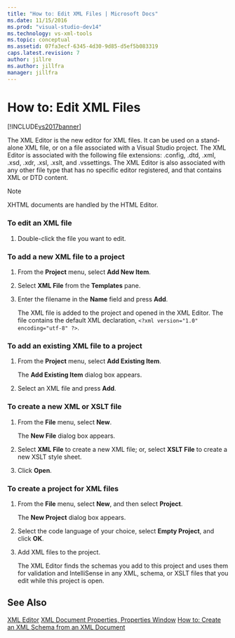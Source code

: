 ```yaml
---
title: "How to: Edit XML Files | Microsoft Docs"
ms.date: 11/15/2016
ms.prod: "visual-studio-dev14"
ms.technology: vs-xml-tools
ms.topic: conceptual
ms.assetid: 07fa3ecf-6345-4d30-9d85-d5ef5b083319
caps.latest.revision: 7
author: jillre
ms.author: jillfra
manager: jillfra
---
```

# How to: Edit XML Files
[!INCLUDE[vs2017banner](../includes/vs2017banner.md)]

The XML Editor is the new editor for XML files. It can be used on a stand-alone XML file, or on a file associated with a Visual Studio project. The XML Editor is associated with the following file extensions: .config, .dtd, .xml, .xsd, .xdr, .xsl, .xslt, and .vssettings. The XML Editor is also associated with any other file type that has no specific editor registered, and that contains XML or DTD content.

> [!NOTE]
> XHTML documents are handled by the HTML Editor.

### To edit an XML file

1. Double-click the file you want to edit.

### To add a new XML file to a project

1. From the **Project** menu, select **Add New Item**.

2. Select **XML File** from the **Templates** pane.

3. Enter the filename in the **Name** field and press **Add**.

     The XML file is added to the project and opened in the XML Editor. The file contains the default XML declaration, `<?xml version="1.0" encoding="utf-8" ?>`.

### To add an existing XML file to a project

1. From the **Project** menu, select **Add Existing Item**.

     The **Add Existing Item** dialog box appears.

2. Select an XML file and press **Add**.

### To create a new XML or XSLT file

1. From the **File** menu, select **New**.

     The **New File** dialog box appears.

2. Select **XML File** to create a new XML file; or, select **XSLT File** to create a new XSLT style sheet.

3. Click **Open**.

### To create a project for XML files

1. From the **File** menu, select **New**, and then select **Project**.

     The **New Project** dialog box appears.

2. Select the code language of your choice, select **Empty Project**, and click **OK**.

3. Add XML files to the project.

     The XML Editor finds the schemas you add to this project and uses them for validation and IntelliSense in any XML, schema, or XSLT files that you edit while this project is open.

## See Also
 [XML Editor](../xml-tools/xml-editor.md)
 [XML Document Properties, Properties Window](../xml-tools/xml-document-properties-properties-window.md)
 [How to: Create an XML Schema from an XML Document](../xml-tools/how-to-create-an-xml-schema-from-an-xml-document.md)
